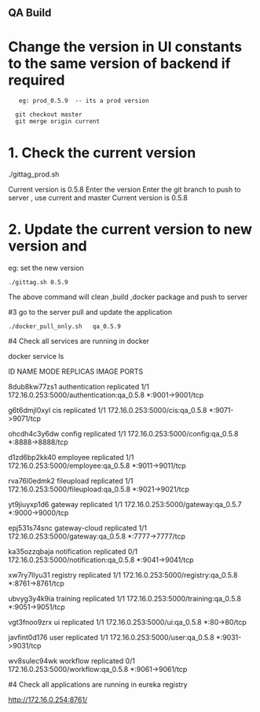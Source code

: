 
## QA Build

# Change the version in UI constants to the same version of backend if required
    
       eg: prod_0.5.9  -- its a prod version
 
      git checkout master
      git merge origin current
       
# 1. Check the current version 

./gittag_prod.sh 

Current version is  0.5.8
Enter the version
Enter the git branch to push to server , use current and master
Current version is  0.5.8

# 2. Update the current version to new version and 

   eg: set the new version 
    
    ./gittag.sh 0.5.9


The above command will clean ,build ,docker package and push to server

#3 go to the server pull and update the application

    ./docker_pull_only.sh   qa_0.5.9   
         
         
#4 Check all services are running in docker 

 docker service ls
 
 ID                  NAME                MODE                REPLICAS            IMAGE                                       PORTS
 
 8dub8kw77zs1        authentication      replicated          1/1                 172.16.0.253:5000/authentication:qa_0.5.8   *:9001->9001/tcp
 
 g6t6dmjl0xyl        cis                 replicated          1/1                 172.16.0.253:5000/cis:qa_0.5.8              *:9071->9071/tcp
 
 ohcdh4c3y6dw        config              replicated          1/1                 172.16.0.253:5000/config:qa_0.5.8           *:8888->8888/tcp
 
 d1zd6bp2kk40        employee            replicated          1/1                 172.16.0.253:5000/employee:qa_0.5.8         *:9011->9011/tcp
 
 rva76l0edmk2        fileupload          replicated          1/1                 172.16.0.253:5000/fileupload:qa_0.5.8       *:9021->9021/tcp
 
 yt9jiuyxp1d6        gateway             replicated          1/1                 172.16.0.253:5000/gateway:qa_0.5.7          *:9000->9000/tcp
 
 epj531s74snc        gateway-cloud       replicated          1/1                 172.16.0.253:5000/gateway:qa_0.5.8          *:7777->7777/tcp
 
 ka35ozzqbaja        notification        replicated          0/1                 172.16.0.253:5000/notification:qa_0.5.8     *:9041->9041/tcp
 
 xw7ry7llyu31        registry            replicated          1/1                 172.16.0.253:5000/registry:qa_0.5.8         *:8761->8761/tcp
 
 ubvyg3y4k9ia        training            replicated          1/1                 172.16.0.253:5000/training:qa_0.5.8         *:9051->9051/tcp
 
 vgt3fnoo9zrx        ui                  replicated          1/1                 172.16.0.253:5000/ui:qa_0.5.8               *:80->80/tcp
 
 javfint0d176        user                replicated          1/1                 172.16.0.253:5000/user:qa_0.5.8             *:9031->9031/tcp
 
 wv8sulec94wk        workflow            replicated          0/1                 172.16.0.253:5000/workflow:qa_0.5.8         *:9061->9061/tcp  
 
 
 #4 Check all applications  are running in eureka registry
 
 
 http://172.16.0.254:8761/
 
         